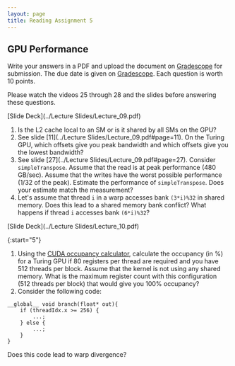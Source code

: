 ```yaml
---
layout: page
title: Reading Assignment 5
---
```


## GPU Performance

Write your answers in a PDF and upload the document on [Gradescope](https://www.gradescope.com/courses/258024) for submission. The due date is given on [Gradescope](https://www.gradescope.com/courses/258024). Each question is worth 10 points. 

Please watch the videos 25 through 28 and the slides before answering these questions.

[Slide Deck](../Lecture Slides/Lecture_09.pdf)

1. Is the L2 cache local to an SM or is it shared by all SMs on the GPU?
1. See slide [11](../Lecture Slides/Lecture_09.pdf#page=11). On the Turing GPU, which offsets give you peak bandwidth and which offsets give you the lowest bandwidth?
1. See slide [27](../Lecture Slides/Lecture_09.pdf#page=27). Consider `simpleTranspose`. Assume that the read is at peak performance (480 GB/sec). Assume that the writes have the worst possible performance (1/32 of the peak). Estimate the performance of `simpleTranspose`. Does your estimate match the measurement?
1. Let's assume that thread `i` in a warp accesses bank `(3*i)%32` in shared memory. Does this lead to a shared memory bank conflict? What happens if thread `i` accesses bank `(6*i)%32`?


[Slide Deck](../Lecture Slides/Lecture_10.pdf)

{:start="5"}
1. Using the [CUDA occupancy calculator](https://docs.nvidia.com/cuda/cuda-occupancy-calculator/CUDA_Occupancy_Calculator.xls), calculate the occupancy (in %) for a Turing GPU if 80 registers per thread are required and you have 512 threads per block. Assume that the kernel is not using any shared memory. What is the maximum register count with this configuration (512 threads per block) that would give you 100% occupancy?
1. Consider the following code:
```
__global__ void branch(float* out){
    if (threadIdx.x >= 256) {
        ...;
    } else {
        ...;
    }
}
```
Does this code lead to warp divergence?